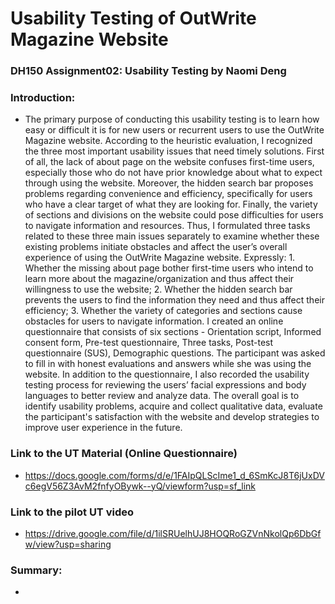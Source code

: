 # Usability Testing of OutWrite Magazine Website

### DH150 Assignment02: Usability Testing by Naomi Deng

### Introduction: 

- The primary purpose of conducting this usability testing is to learn how easy or difficult it is for new users or recurrent users to use the OutWrite Magazine website. According to the heuristic evaluation, I recognized the three most important usability issues that need timely solutions. First of all, the lack of about page on the website confuses first-time users, especially those who do not have prior knowledge about what to expect through using the website. Moreover, the hidden search bar proposes problems regarding convenience and efficiency, specifically for users who have a clear target of what they are looking for. Finally, the variety of sections and divisions on the website could pose difficulties for users to navigate information and resources. Thus, I formulated three tasks related to these three main issues separately to examine whether these existing problems initiate obstacles and affect the user’s overall experience of using the OutWrite Magazine website. Expressly: 1. Whether the missing about page bother first-time users who intend to learn more about the magazine/organization and thus affect their willingness to use the website; 2. Whether the hidden search bar prevents the users to find the information they need and thus affect their efficiency; 3. Whether the variety of categories and sections cause obstacles for users to navigate information. I created an online questionnaire that consists of six sections - Orientation script, Informed consent form, Pre-test questionnaire, Three tasks, Post-test questionnaire (SUS), Demographic questions. The participant was asked to fill in with honest evaluations and answers while she was using the website. In addition to the questionnaire, I also recorded the usability testing process for reviewing the users’ facial expressions and body languages to better review and analyze data. The overall goal is to identify usability problems, acquire and collect qualitative data, evaluate the participant's satisfaction with the website and develop strategies to improve user experience in the future. 

### Link to the UT Material (Online Questionnaire)

- https://docs.google.com/forms/d/e/1FAIpQLScIme1_d_6SmKcJ8T6jUxDVc6egV56Z3AvM2fnfyOBywk--yQ/viewform?usp=sf_link

### Link to the pilot UT video

- https://drive.google.com/file/d/1ilSRUelhUJ8HOQRoGZVnNkolQp6DbGfw/view?usp=sharing

### Summary: 

- 
